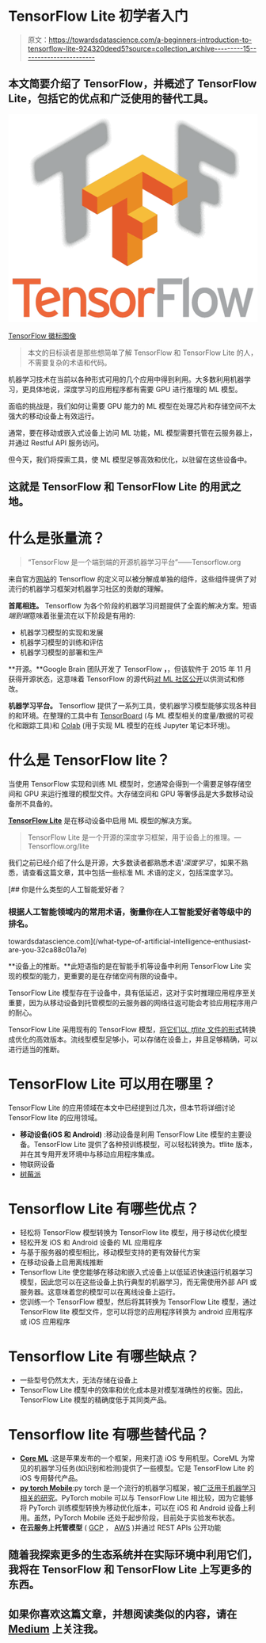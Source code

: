 # TensorFlow Lite 初学者入门

> 原文：<https://towardsdatascience.com/a-beginners-introduction-to-tensorflow-lite-924320deed5?source=collection_archive---------15----------------------->

## 本文简要介绍了 TensorFlow，并概述了 TensorFlow Lite，包括它的优点和广泛使用的替代工具。

![](img/ebd6c32a05ce4f8d76f1d4061f449e3f.png)

[TensorFlow 徽标图像](https://en.wikipedia.org/wiki/TensorFlow)

> 本文的目标读者是那些想简单了解 TensorFlow 和 TensorFlow Lite 的人，不需要复杂的术语和代码。

机器学习技术在当前以各种形式可用的几个应用中得到利用。大多数利用机器学习，更具体地说，深度学习的应用程序都有需要 GPU 进行推理的 ML 模型。

面临的挑战是，我们如何让需要 GPU 能力的 ML 模型在处理芯片和存储空间不太强大的移动设备上有效运行。

通常，要在移动或嵌入式设备上访问 ML 功能，ML 模型需要托管在云服务器上，并通过 Restful API 服务访问。

但今天，我们将探索工具，使 ML 模型足够高效和优化，以驻留在这些设备中。

## 这就是 TensorFlow 和 TensorFlow Lite 的用武之地。

# 什么是张量流？

> “TensorFlow 是一个端到端的开源机器学习平台”——Tensorflow.org

来自官方[网站](https://www.tensorflow.org/)的 Tensorflow 的定义可以被分解成单独的组件，这些组件提供了对流行的机器学习框架对机器学习社区的贡献的理解。

**首尾相连。** Tensorflow 为各个阶段的机器学习问题提供了全面的解决方案。短语*端到端*意味着张量流在以下阶段是有用的:

*   机器学习模型的实现和发展
*   机器学习模型的训练和评估
*   机器学习模型的部署和生产

**开源。**Google Brain 团队开发了 TensorFlow **，**，但该软件于 2015 年 11 月获得开源状态，这意味着 TensorFlow 的源代码[对 ML 社区公开](https://github.com/tensorflow/tensorflow)以供测试和修改。

**机器学习平台。** Tensorflow 提供了一系列工具，使机器学习模型能够实现各种目的和环境。在整理的工具中有 [TensorBoard](https://www.tensorflow.org/tensorboard) (与 ML 模型相关的度量/数据的可视化和跟踪工具)和 [Colab](https://colab.research.google.com/notebooks/welcome.ipynb) (用于实现 ML 模型的在线 Jupyter 笔记本环境)。

# 什么是 TensorFlow lite？

当使用 TensorFlow 实现和训练 ML 模型时，您通常会得到一个需要足够存储空间和 GPU 来运行推理的模型文件。大存储空间和 GPU 等奢侈品是大多数移动设备所不具备的。

[**TensorFlow Lite**](https://www.tensorflow.org/lite) 是在移动设备中启用 ML 模型的解决方案。

> TensorFlow Lite 是一个开源的深度学习框架，用于设备上的推理。—Tensorflow.org/lite

我们之前已经介绍了什么是开源，大多数读者都熟悉术语'*深度学习*'，如果不熟悉，请查看这篇文章，其中包括一些标准 ML 术语的定义，包括深度学习。

[](/what-type-of-artificial-intelligence-enthusiast-are-you-32ca88c01a7e) [## 你是什么类型的人工智能爱好者？

### 根据人工智能领域内的常用术语，衡量你在人工智能爱好者等级中的排名。

towardsdatascience.com](/what-type-of-artificial-intelligence-enthusiast-are-you-32ca88c01a7e) 

**设备上的推断。**此短语指的是在智能手机等设备中利用 TensorFlow Lite 实现的模型的能力，更重要的是在存储空间有限的设备中。

TensorFlow Lite 模型存在于设备中，具有低延迟，这对于实时推理应用程序至关重要，因为从移动设备到托管模型的云服务器的网络往返可能会考验应用程序用户的耐心。

TensorFlow Lite 采用现有的 TensorFlow 模型，[将它们以. *tflite* 文件的形式](https://www.tensorflow.org/lite/convert/index)转换成优化的高效版本。流线型模型足够小，可以存储在设备上，并且足够精确，可以进行适当的推断。

# TensorFlow Lite 可以用在哪里？

TensorFlow Lite 的应用领域在本文中已经提到过几次，但本节将详细讨论 TensorFlow lite 的应用领域。

*   **移动设备(iOS 和 Android)** :移动设备是利用 TensorFlow Lite 模型的主要设备。TensorFlow Lite 提供了各种预训练模型，可以轻松转换为。tflite 版本，并在其专用开发环境中与移动应用程序集成。
*   物联网设备
*   [树莓派](https://www.tensorflow.org/lite/guide/build_rpi)

# Tensorflow Lite 有哪些优点？

*   轻松将 TensorFlow 模型转换为 TensorFlow lite 模型，用于移动优化模型
*   轻松开发 iOS 和 Android 设备的 ML 应用程序
*   与基于服务器的模型相比，移动模型支持的更有效替代方案
*   在移动设备上启用离线推断
*   Tensorflow Lite 使您能够在移动和嵌入式设备上以低延迟快速运行机器学习模型，因此您可以在这些设备上执行典型的机器学习，而无需使用外部 API 或服务器。这意味着您的模型可以在离线设备上运行。
*   您训练一个 TensorFlow 模型，然后将其转换为 TensorFlow Lite 模型，通过 TensorFlow lite 模型文件，您可以将您的应用程序转换为 android 应用程序或 iOS 应用程序

# Tensorflow Lite 有哪些缺点？

*   一些型号仍然太大，无法存储在设备上
*   TensorFlow Lite 模型中的效率和优化成本是对模型准确性的权衡。因此，TensorFlow Lite 模型的精确度低于其同类产品。

# Tensorflow lite 有哪些替代品？

*   [**Core ML**](https://developer.apple.com/documentation/coreml) :这是苹果发布的一个框架，用来打造 iOS 专用机型。CoreML 为常见的机器学习任务(如识别和检测)提供了一些模型。它是 TensorFlow Lite 的 iOS 专用替代产品。
*   [**py torch Mobile**](https://pytorch.org/mobile/home/):py torch 是一个流行的机器学习框架，被[广泛用于机器学习相关的研究](https://chillee.github.io/pytorch-vs-tensorflow/)。PyTorch mobile 可以与 TensorFlow Lite 相比较，因为它能够将 PyTorch 训练模型转换为移动优化版本，可以在 iOS 和 Android 设备上利用。虽然，PyTorch Mobile 还处于起步阶段，目前处于实验发布状态。
*   **在云服务上托管模型** ( [GCP](https://cloud.google.com/) ， [AWS](https://aws.amazon.com/) )并通过 REST APIs 公开功能

## 随着我探索更多的生态系统并在实际环境中利用它们，我将在 TensorFlow 和 TensorFlow Lite 上写更多的东西。

## 如果你喜欢这篇文章，并想阅读类似的内容，请在 [Medium](https://medium.com/@richmond.alake) 上关注我。